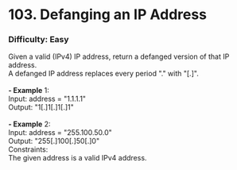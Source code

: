 # 103. Defanging an IP Address
### Difficulty: Easy
Given a valid (IPv4) IP address, return a defanged version of that IP address. <br/> A defanged IP address replaces every period "." with "[.]". <br/>   <br/><b>- Example</b> 1: <br/> Input: address = "1.1.1.1" <br/> Output: "1[.]1[.]1[.]1" <br/> <br/><b>- Example</b> 2: <br/> Input: address = "255.100.50.0" <br/> Output: "255[.]100[.]50[.]0" <br/>   Constraints: <br/> The given address is a valid IPv4 address.